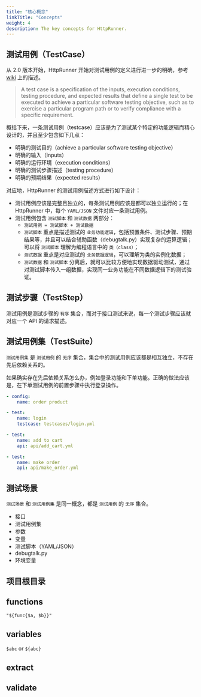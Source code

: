 ```yaml
---
title: "核心概念"
linkTitle: "Concepts"
weight: 4
description: The key concepts for HttpRunner.
---
```


## 测试用例（TestCase）

从 2.0 版本开始，HttpRunner 开始对测试用例的定义进行进一步的明确，参考 [wiki][wiki_testcase] 上的描述。

> A test case is a specification of the inputs, execution conditions, testing procedure, and expected results that define a single test to be executed to achieve a particular software testing objective, such as to exercise a particular program path or to verify compliance with a specific requirement.

概括下来，一条测试用例（testcase）应该是为了测试某个特定的功能逻辑而精心设计的，并且至少包含如下几点：

- 明确的测试目的（achieve a particular software testing objective）
- 明确的输入（inputs）
- 明确的运行环境（execution conditions）
- 明确的测试步骤描述（testing procedure）
- 明确的预期结果（expected results）

对应地，HttpRunner 的测试用例描述方式进行如下设计：

- 测试用例应该是完整且独立的，每条测试用例应该是都可以独立运行的；在 HttpRunner 中，每个 `YAML/JSON` 文件对应一条测试用例。
- 测试用例包含 `测试脚本` 和 `测试数据` 两部分：
    - `测试用例 = 测试脚本 + 测试数据`
    - `测试脚本` 重点是描述测试的 `业务功能逻辑`，包括预置条件、测试步骤、预期结果等，并且可以结合辅助函数（debugtalk.py）实现复杂的运算逻辑；可以将 `测试脚本` 理解为编程语言中的 `类（class）`；
    - `测试数据` 重点是对应测试的 `业务数据逻辑`，可以理解为类的实例化数据；
    - `测试数据` 和 `测试脚本` 分离后，就可以比较方便地实现数据驱动测试，通过对测试脚本传入一组数据，实现同一业务功能在不同数据逻辑下的测试验证。


## 测试步骤（TestStep）

测试用例是测试步骤的 `有序` 集合，而对于接口测试来说，每一个测试步骤应该就对应一个 API 的请求描述。

## 测试用例集（TestSuite）

`测试用例集` 是 `测试用例` 的 `无序` 集合，集合中的测试用例应该都是相互独立，不存在先后依赖关系的。

如果确实存在先后依赖关系怎么办，例如登录功能和下单功能。正确的做法应该是，在下单测试用例的前置步骤中执行登录操作。

```yaml
- config:
    name: order product

- test:
    name: login
    testcase: testcases/login.yml

- test:
    name: add to cart
    api: api/add_cart.yml

- test:
    name: make order
    api: api/make_order.yml
```

## 测试场景

`测试场景` 和 `测试用例集` 是同一概念，都是 `测试用例` 的 `无序` 集合。


- 接口
- 测试用例集
- 参数
- 变量
- 测试脚本（YAML/JSON）
- debugtalk.py
- 环境变量

## 项目根目录

## functions

```
"${func{$a, $b}}"
```

## variables

`$abc` or `${abc}`

## extract

## validate

[wiki_testcase]: https://en.wikipedia.org/wiki/Test_case
